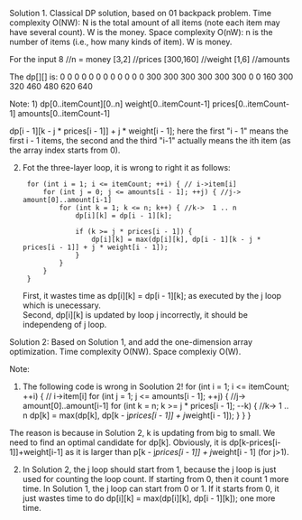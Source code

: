 Solution 1. Classical DP solution, based on 01 backpack problem.
Time complexity O(NW): N is the total amount of all items (note each item may have several count). W is the money.
Space complexity O(nW): n is the number of items (i.e., how many kinds of item). W is money.

For the input 
8  //n = money
[3,2] //prices
[300,160] //weight
[1,6] //amounts

The dp[][] is:
0 0 0 0 0 0 0 0 0 
0 0 0 300 300 300 300 300 300 
0 0 160 300 320 460 480 620 640 

Note:
1)
   dp[0..itemCount][0..n]
   weight[0..itemCount-1]
   prices[0..itemCount-1]
   amounts[0..itemCount-1]
   
   dp[i - 1][k - j * prices[i - 1]] + j * weight[i - 1];
   here the first "i - 1" means the first i - 1 items, the second and the third "i-1" actually means the ith item (as the array index starts from 0).
   
2) Fot the three-layer loop, it is wrong to right it as follows:
      
        for (int i = 1; i <= itemCount; ++i) { // i->item[i]
            for (int j = 0; j <= amounts[i - 1]; ++j) { //j-> amount[0]..amount[i-1]
                for (int k = 1; k <= n; k++) { //k->  1 .. n
                    dp[i][k] = dp[i - 1][k];
                    
                    if (k >= j * prices[i - 1]) {
                        dp[i][k] = max(dp[i][k], dp[i - 1][k - j * prices[i - 1]] + j * weight[i - 1]);
                    }
                }
            }
        }
		
	First, it wastes time as dp[i][k] = dp[i - 1][k]; as executed by the j loop which is unecessary.	
	Second, dp[i][k] is updated by loop j incorrectly, it should be independeng of j loop.

Solution 2:
Based on Solution 1, and add the one-dimension array optimization.
Time complexity O(NW).
Space complexiy O(W).

Note: 
1) The following code is wrong in Soolution 2!
        for (int i = 1; i <= itemCount; ++i) { // i->item[i]
            for (int j = 1; j <= amounts[i - 1]; ++j) { //j-> amount[0]..amount[i-1]
                for (int k = n; k >= j * prices[i - 1]; --k) { //k->  1 .. n
                    dp[k] = max(dp[k], dp[k - j*prices[i - 1]] + j*weight[i - 1]);
                }
            }
        }

The reason is because in Solution 2, k is updating from big to small. We need to find an optimal candidate for dp[k]. Obviously, it is dp[k-prices[i-1]]+weight[i-1] as it is larger than p[k - j*prices[i - 1]] + j*weight[i - 1] (for j>1).

2) In Solution 2, the j loop should start from 1, because the j loop is just used for counting the loop count. If starting from 0, then it count 1 more time.
In Solution 1, the j loop can start from 0 or 1. If it starts from 0, it just wastes time to do 
dp[i][k] = max(dp[i][k], dp[i - 1][k]);
one more time.          